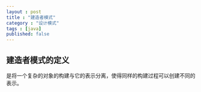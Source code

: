 ```yaml
---
layout : post
title : "建造者模式"
category : "设计模式"
tags : [java]
published: false
---
```


## 建造者模式的定义

是将一个复杂的对象的构建与它的表示分离，使得同样的构建过程可以创建不同的表示。

##

